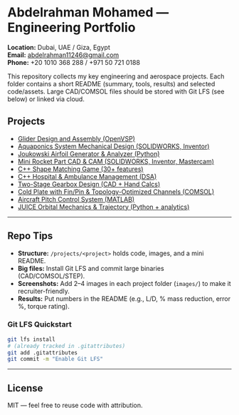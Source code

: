 # Abdelrahman Mohamed — Engineering Portfolio

**Location:** Dubai, UAE / Giza, Egypt  
**Email:** abdelrahman11246@gmail.com  
**Phone:** +20 1010 368 288 / +971 50 721 0188

This repository collects my key engineering and aerospace projects. Each folder contains a short README (summary, tools, results) and selected code/assets. Large CAD/COMSOL files should be stored with Git LFS (see below) or linked via cloud.

## Projects
- [Glider Design and Assembly (OpenVSP)](projects/01-glider-design)
- [Aquaponics System Mechanical Design (SOLIDWORKS, Inventor)](projects/02-aquaponics-design)
- [Joukowski Airfoil Generator & Analyzer (Python)](projects/03-joukowski-airfoil-tool)
- [Mini Rocket Part CAD & CAM (SOLIDWORKS, Inventor, Mastercam)](projects/04-rocket-part-cad-cam)
- [C++ Shape Matching Game (30+ features)](projects/05-cpp-shape-matching-game)
- [C++ Hospital & Ambulance Management (DSA)](projects/06-cpp-hospital-ambulance)
- [Two-Stage Gearbox Design (CAD + Hand Calcs)](projects/07-gearbox-design)
- [Cold Plate with Fin/Pin & Topology-Optimized Channels (COMSOL)](projects/08-cold-plate-topopt)
- [Aircraft Pitch Control System (MATLAB)](projects/09-aircraft-pitch-control)
- [JUICE Orbital Mechanics & Trajectory (Python + analytics)](projects/10-juice-orbital-analysis)

---

## Repo Tips

- **Structure:** `/projects/<project>` holds code, images, and a mini README.  
- **Big files:** Install Git LFS and commit large binaries (CAD/COMSOL/STEP).  
- **Screenshots:** Add 2–4 images in each project folder (`images/`) to make it recruiter-friendly.  
- **Results:** Put numbers in the README (e.g., L/D, % mass reduction, error %, torque rating).

### Git LFS Quickstart
```bash
git lfs install
# (already tracked in .gitattributes)
git add .gitattributes
git commit -m "Enable Git LFS"
```

---

## License
MIT — feel free to reuse code with attribution.
